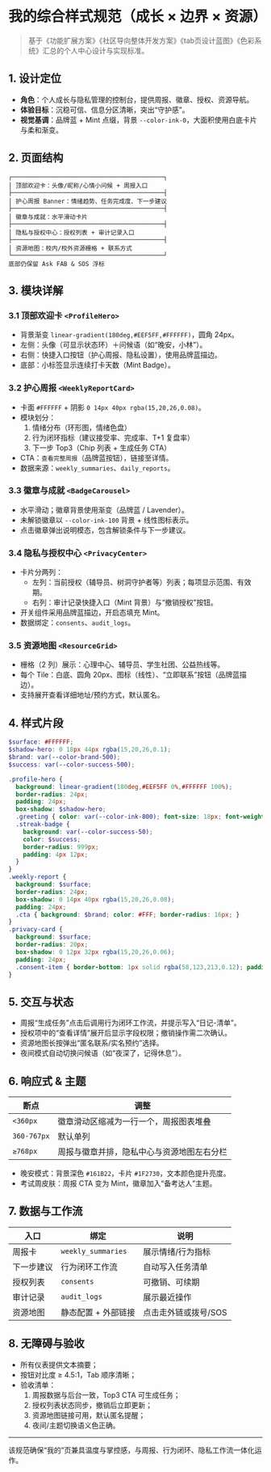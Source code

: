 ﻿# 我的综合样式规范（成长 × 边界 × 资源）

> 基于《功能扩展方案》《社区导向整体开发方案》《tab页设计蓝图》《色彩系统》汇总的个人中心设计与实现标准。

## 1. 设计定位
- **角色**：个人成长与隐私管理的控制台，提供周报、徽章、授权、资源导航。
- **体验目标**：沉稳可信、信息分区清晰，突出“守护感”。
- **视觉基调**：品牌蓝 + Mint 点缀，背景 `--color-ink-0`，大面积使用白底卡片与柔和渐变。

## 2. 页面结构
```
┌──────────────────────────────────────────┐
│ 顶部欢迎卡：头像/昵称/心情小问候 + 周报入口
├──────────────────────────────────────────┤
│ 护心周报 Banner：情绪趋势、任务完成度、下一步建议
├──────────────────────────────────────────┤
│ 徽章与成就：水平滑动卡片
├──────────────────────────────────────────┤
│ 隐私与授权中心：授权列表 + 审计记录入口
├──────────────────────────────────────────┤
│ 资源地图：校内/校外资源栅格 + 联系方式
└──────────────────────────────────────────┘
底部仍保留 Ask FAB & SOS 浮标
```

## 3. 模块详解
### 3.1 顶部欢迎卡 `<ProfileHero>`
- 背景渐变 `linear-gradient(180deg,#EEF5FF,#FFFFFF)`，圆角 24px。
- 左侧：头像（可显示状态环）＋问候语（如“晚安，小林”）。
- 右侧：快捷入口按钮（护心周报、隐私设置），使用品牌蓝描边。
- 底部：小标签显示连续打卡天数（Mint Badge）。

### 3.2 护心周报 `<WeeklyReportCard>`
- 卡面 `#FFFFFF` + 阴影 `0 14px 40px rgba(15,20,26,0.08)`。
- 模块划分：
  1. 情绪分布（环形图，情绪色盘）
  2. 行为闭环指标（建议接受率、完成率、T+1 复盘率）
  3. 下一步 Top3（Chip 列表 + 生成任务 CTA）
- CTA：`查看完整周报`（品牌蓝按钮），链接至详情。
- 数据来源：`weekly_summaries`、`daily_reports`。

### 3.3 徽章与成就 `<BadgeCarousel>`
- 水平滑动；徽章背景使用渐变（品牌蓝 / Lavender）。
- 未解锁徽章以 `--color-ink-100` 背景 + 线性图标表示。
- 点击徽章弹出说明模态，包含解锁条件与下一步建议。

### 3.4 隐私与授权中心 `<PrivacyCenter>`
- 卡片分两列：
  - 左列：当前授权（辅导员、树洞守护者等）列表；每项显示范围、有效期。
  - 右列：审计记录快捷入口（Mint 背景）与“撤销授权”按钮。
- 开关组件采用品牌蓝描边，开启态填充 Mint。
- 数据绑定：`consents`、`audit_logs`。

### 3.5 资源地图 `<ResourceGrid>`
- 栅格（2 列）展示：心理中心、辅导员、学生社团、公益热线等。
- 每个 Tile：白底、圆角 20px、图标（线性）、“立即联系”按钮（品牌蓝描边）。
- 支持展开查看详细地址/预约方式，默认匿名。

## 4. 样式片段
```scss
$surface: #FFFFFF;
$shadow-hero: 0 18px 44px rgba(15,20,26,0.1);
$brand: var(--color-brand-500);
$success: var(--color-success-500);

.profile-hero {
  background: linear-gradient(180deg,#EEF5FF 0%,#FFFFFF 100%);
  border-radius: 24px;
  padding: 24px;
  box-shadow: $shadow-hero;
  .greeting { color: var(--color-ink-800); font-size: 18px; font-weight: 700; }
  .streak-badge {
    background: var(--color-success-50);
    color: $success;
    border-radius: 999px;
    padding: 4px 12px;
  }
}
.weekly-report {
  background: $surface;
  border-radius: 24px;
  box-shadow: 0 14px 40px rgba(15,20,26,0.08);
  padding: 24px;
  .cta { background: $brand; color: #FFF; border-radius: 16px; }
}
.privacy-card {
  background: $surface;
  border-radius: 20px;
  box-shadow: 0 12px 32px rgba(15,20,26,0.06);
  padding: 24px;
  .consent-item { border-bottom: 1px solid rgba(58,123,213,0.12); padding: 16px 0; }
}
```

## 5. 交互与状态
- 周报“生成任务”点击后调用行为闭环工作流，并提示写入“日记-清单”。
- 授权项中的“查看详情”展开后显示字段权限；撤销操作需二次确认。
- 资源地图长按弹出“匿名联系/实名预约”选择。
- 夜间模式自动切换问候语（如“夜深了，记得休息”）。

## 6. 响应式 & 主题
| 断点 | 调整 |
| ---- | ------ |
| `<360px` | 徽章滑动区缩减为一行一个，周报图表堆叠 |
| `360-767px` | 默认单列 |
| `≥768px` | 周报与徽章并排，隐私中心与资源地图左右分栏 |

- 晚安模式：背景深色 `#161B22`，卡片 `#1F2730`，文本颜色提升亮度。
- 考试周皮肤：周报 CTA 变为 Mint，徽章加入“备考达人”主题。

## 7. 数据与工作流
| 入口 | 绑定 | 说明 |
| ---- | ---- | ---- |
| 周报卡 | `weekly_summaries` | 展示情绪/行为指标 |
| 下一步建议 | 行为闭环工作流 | 自动写入任务清单 |
| 授权列表 | `consents` | 可撤销、可续期 |
| 审计记录 | `audit_logs` | 展示最近操作 |
| 资源地图 | 静态配置 + 外部链接 | 点击走外链或拨号/SOS |

## 8. 无障碍与验收
- 所有仪表提供文本摘要；
- 按钮对比度 ≥ 4.5:1，Tab 顺序清晰；
- 验收清单：
  1. 周报数据与后台一致，Top3 CTA 可生成任务；
  2. 授权列表状态同步，撤销后立即更新；
  3. 资源地图链接可用，默认匿名提醒；
  4. 夜间/主题切换语义色正确。

---

该规范确保“我的”页兼具温度与掌控感，与周报、行为闭环、隐私工作流一体化运作。

